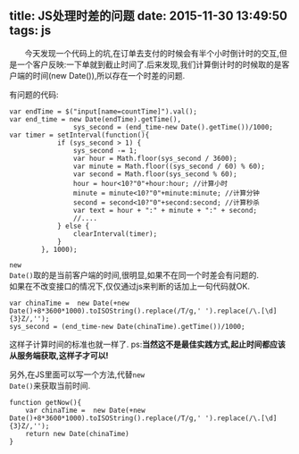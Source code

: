 title: JS处理时差的问题
date: 2015-11-30 13:49:50
tags: js
---
&#160; &#160; &#160; &#160;今天发现一个代码上的坑,在订单去支付的时候会有半个小时倒计时的交互,但是一个客户反映:一下单就到截止时间了.后来发现,我们计算倒计时的时候取的是客户端的时间(new Date()),所以存在一个时差的问题.
<!-- more -->
有问题的代码:
```
var endTime = $("input[name=countTime]").val();
var end_time = new Date(endTime).getTime(),
                sys_second = (end_time-new Date().getTime())/1000;
var timer = setInterval(function(){
            if (sys_second > 1) {
                sys_second -= 1;
                var hour = Math.floor(sys_second / 3600);
                var minute = Math.floor((sys_second / 60) % 60);
                var second = Math.floor(sys_second % 60);
                hour = hour<10?"0"+hour:hour; //计算小时
                minute = minute<10?"0"+minute:minute; //计算分钟
                second = second<10?"0"+second:second; //计算秒杀
                var text = hour + ":" + minute + ":" + second;
                //....
            } else {
                clearInterval(timer);
            }
        }, 1000);
```
<code>new Date()</code>取的是当前客户端的时间,很明显,如果不在同一个时差会有问题的.<br>
 如果在不改变接口的情况下,仅仅通过js来判断的话加上一句代码就OK.
```
var chinaTime =  new Date(+new Date()+8*3600*1000).toISOString().replace(/T/g,' ').replace(/\.[\d]{3}Z/,'');
sys_second = (end_time-new Date(chinaTime).getTime())/1000;
```
这样子计算时间的标准也就一样了.
ps:**当然这不是最佳实践方式,起止时间都应该从服务端获取,这样子才可以!**

另外,在JS里面可以写一个方法,代替<code>new Date()</code>来获取当前时间.
```
function getNow(){
    var chinaTime =  new Date(+new Date()+8*3600*1000).toISOString().replace(/T/g,' ').replace(/\.[\d]{3}Z/,'');
    return new Date(chinaTime)
}
```